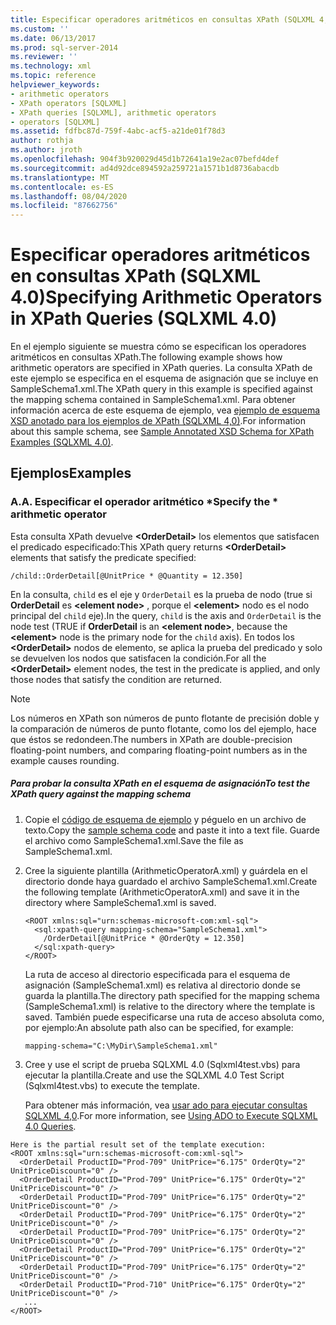 ```yaml
---
title: Especificar operadores aritméticos en consultas XPath (SQLXML 4,0) | Microsoft Docs
ms.custom: ''
ms.date: 06/13/2017
ms.prod: sql-server-2014
ms.reviewer: ''
ms.technology: xml
ms.topic: reference
helpviewer_keywords:
- arithmetic operators
- XPath operators [SQLXML]
- XPath queries [SQLXML], arithmetic operators
- operators [SQLXML]
ms.assetid: fdfbc87d-759f-4abc-acf5-a21de01f78d3
author: rothja
ms.author: jroth
ms.openlocfilehash: 904f3b920029d45d1b72641a19e2ac07befd4def
ms.sourcegitcommit: ad4d92dce894592a259721a1571b1d8736abacdb
ms.translationtype: MT
ms.contentlocale: es-ES
ms.lasthandoff: 08/04/2020
ms.locfileid: "87662756"
---
```

# <a name="specifying-arithmetic-operators-in-xpath-queries-sqlxml-40"></a><span data-ttu-id="4488d-102">Especificar operadores aritméticos en consultas XPath (SQLXML 4.0)</span><span class="sxs-lookup"><span data-stu-id="4488d-102">Specifying Arithmetic Operators in XPath Queries (SQLXML 4.0)</span></span>
  <span data-ttu-id="4488d-103">En el ejemplo siguiente se muestra cómo se especifican los operadores aritméticos en consultas XPath.</span><span class="sxs-lookup"><span data-stu-id="4488d-103">The following example shows how arithmetic operators are specified in XPath queries.</span></span> <span data-ttu-id="4488d-104">La consulta XPath de este ejemplo se especifica en el esquema de asignación que se incluye en SampleSchema1.xml.</span><span class="sxs-lookup"><span data-stu-id="4488d-104">The XPath query in this example is specified against the mapping schema contained in SampleSchema1.xml.</span></span> <span data-ttu-id="4488d-105">Para obtener información acerca de este esquema de ejemplo, vea [ejemplo de esquema XSD anotado para los ejemplos de XPath &#40;SQLXML 4,0&#41;](sample-annotated-xsd-schema-for-xpath-examples-sqlxml-4-0.md).</span><span class="sxs-lookup"><span data-stu-id="4488d-105">For information about this sample schema, see [Sample Annotated XSD Schema for XPath Examples &#40;SQLXML 4.0&#41;](sample-annotated-xsd-schema-for-xpath-examples-sqlxml-4-0.md).</span></span>  
  
## <a name="examples"></a><span data-ttu-id="4488d-106">Ejemplos</span><span class="sxs-lookup"><span data-stu-id="4488d-106">Examples</span></span>  
  
### <a name="a-specify-the--arithmetic-operator"></a><span data-ttu-id="4488d-107">A.</span><span class="sxs-lookup"><span data-stu-id="4488d-107">A.</span></span> <span data-ttu-id="4488d-108">Especificar el operador aritmético \*</span><span class="sxs-lookup"><span data-stu-id="4488d-108">Specify the \* arithmetic operator</span></span>  
 <span data-ttu-id="4488d-109">Esta consulta XPath devuelve **\<OrderDetail>** los elementos que satisfacen el predicado especificado:</span><span class="sxs-lookup"><span data-stu-id="4488d-109">This XPath query returns **\<OrderDetail>** elements that satisfy the predicate specified:</span></span>  
  
```  
/child::OrderDetail[@UnitPrice * @Quantity = 12.350]  
```  
  
 <span data-ttu-id="4488d-110">En la consulta, `child` es el eje y `OrderDetail` es la prueba de nodo (true si **OrderDetail** es **\<element node>** , porque el **\<element>** nodo es el nodo principal del `child` eje).</span><span class="sxs-lookup"><span data-stu-id="4488d-110">In the query, `child` is the axis and `OrderDetail` is the node test (TRUE if **OrderDetail** is an **\<element node>**, because the **\<element>** node is the primary node for the `child` axis).</span></span> <span data-ttu-id="4488d-111">En todos los **\<OrderDetail>** nodos de elemento, se aplica la prueba del predicado y solo se devuelven los nodos que satisfacen la condición.</span><span class="sxs-lookup"><span data-stu-id="4488d-111">For all the **\<OrderDetail>** element nodes, the test in the predicate is applied, and only those nodes that satisfy the condition are returned.</span></span>  
  
> [!NOTE]  
>  <span data-ttu-id="4488d-112">Los números en XPath son números de punto flotante de precisión doble y la comparación de números de punto flotante, como los del ejemplo, hace que éstos se redondeen.</span><span class="sxs-lookup"><span data-stu-id="4488d-112">The numbers in XPath are double-precision floating-point numbers, and comparing floating-point numbers as in the example causes rounding.</span></span>  
  
##### <a name="to-test-the-xpath-query-against-the-mapping-schema"></a><span data-ttu-id="4488d-113">Para probar la consulta XPath en el esquema de asignación</span><span class="sxs-lookup"><span data-stu-id="4488d-113">To test the XPath query against the mapping schema</span></span>  
  
1.  <span data-ttu-id="4488d-114">Copie el [código de esquema de ejemplo](sample-annotated-xsd-schema-for-xpath-examples-sqlxml-4-0.md) y péguelo en un archivo de texto.</span><span class="sxs-lookup"><span data-stu-id="4488d-114">Copy the [sample schema code](sample-annotated-xsd-schema-for-xpath-examples-sqlxml-4-0.md) and paste it into a text file.</span></span> <span data-ttu-id="4488d-115">Guarde el archivo como SampleSchema1.xml.</span><span class="sxs-lookup"><span data-stu-id="4488d-115">Save the file as SampleSchema1.xml.</span></span>  
  
2.  <span data-ttu-id="4488d-116">Cree la siguiente plantilla (ArithmeticOperatorA.xml) y guárdela en el directorio donde haya guardado el archivo SampleSchema1.xml.</span><span class="sxs-lookup"><span data-stu-id="4488d-116">Create the following template (ArithmeticOperatorA.xml) and save it in the directory where SampleSchema1.xml is saved.</span></span>  
  
    ```  
    <ROOT xmlns:sql="urn:schemas-microsoft-com:xml-sql">  
      <sql:xpath-query mapping-schema="SampleSchema1.xml">  
        /OrderDetail[@UnitPrice * @OrderQty = 12.350]  
      </sql:xpath-query>  
    </ROOT>  
    ```  
  
     <span data-ttu-id="4488d-117">La ruta de acceso al directorio especificada para el esquema de asignación (SampleSchema1.xml) es relativa al directorio donde se guarda la plantilla.</span><span class="sxs-lookup"><span data-stu-id="4488d-117">The directory path specified for the mapping schema (SampleSchema1.xml) is relative to the directory where the template is saved.</span></span> <span data-ttu-id="4488d-118">También puede especificarse una ruta de acceso absoluta como, por ejemplo:</span><span class="sxs-lookup"><span data-stu-id="4488d-118">An absolute path also can be specified, for example:</span></span>  
  
    ```  
    mapping-schema="C:\MyDir\SampleSchema1.xml"  
    ```  
  
3.  <span data-ttu-id="4488d-119">Cree y use el script de prueba SQLXML 4.0 (Sqlxml4test.vbs) para ejecutar la plantilla.</span><span class="sxs-lookup"><span data-stu-id="4488d-119">Create and use the SQLXML 4.0 Test Script (Sqlxml4test.vbs) to execute the template.</span></span>  
  
     <span data-ttu-id="4488d-120">Para obtener más información, vea [usar ado para ejecutar consultas SQLXML 4,0](../../sqlxml/using-ado-to-execute-sqlxml-4-0-queries.md).</span><span class="sxs-lookup"><span data-stu-id="4488d-120">For more information, see [Using ADO to Execute SQLXML 4.0 Queries](../../sqlxml/using-ado-to-execute-sqlxml-4-0-queries.md).</span></span>  
  
```  
Here is the partial result set of the template execution:    
<ROOT xmlns:sql="urn:schemas-microsoft-com:xml-sql">  
  <OrderDetail ProductID="Prod-709" UnitPrice="6.175" OrderQty="2" UnitPriceDiscount="0" />   
  <OrderDetail ProductID="Prod-709" UnitPrice="6.175" OrderQty="2" UnitPriceDiscount="0" />   
  <OrderDetail ProductID="Prod-709" UnitPrice="6.175" OrderQty="2" UnitPriceDiscount="0" />   
  <OrderDetail ProductID="Prod-709" UnitPrice="6.175" OrderQty="2" UnitPriceDiscount="0" />   
  <OrderDetail ProductID="Prod-709" UnitPrice="6.175" OrderQty="2" UnitPriceDiscount="0" />   
  <OrderDetail ProductID="Prod-709" UnitPrice="6.175" OrderQty="2" UnitPriceDiscount="0" />   
  <OrderDetail ProductID="Prod-709" UnitPrice="6.175" OrderQty="2" UnitPriceDiscount="0" />   
  <OrderDetail ProductID="Prod-710" UnitPrice="6.175" OrderQty="2" UnitPriceDiscount="0" />   
   ...  
</ROOT>  
```  
  
  
